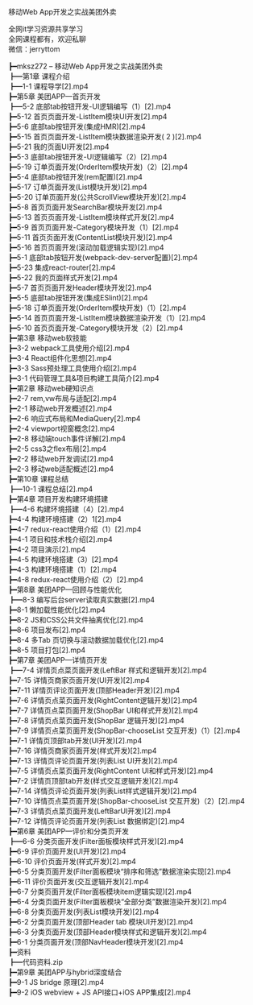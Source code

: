 移动Web App开发之实战美团外卖

全网it学习资源共享学习<br>全网课程都有，欢迎私聊<br>微信：jerryttom<br>

┣━mksz272 – 移动Web App开发之实战美团外卖<br> ┣━第1章 课程介绍<br> ┣━1-1 课程导学[2].mp4<br> ┣━第5章 美团APP—首页开发<br> ┣━5-2 底部tab按钮开发-UI逻辑编写（1）[2].mp4<br> ┣━5-12 首页页面开发-ListItem模块UI开发[2].mp4<br> ┣━5-6 底部tab按钮开发(集成HMR)[2].mp4<br> ┣━5-15 首页页面开发-ListItem模块数据渲染开发( 2 )[2].mp4<br> ┣━5-21 我的页面UI开发[2].mp4<br> ┣━5-3 底部tab按钮开发-UI逻辑编写（2）[2].mp4<br> ┣━5-19 订单页面开发(OrderItem模块开发)（2）[2].mp4<br> ┣━5-4 底部tab按钮开发(rem配置)[2].mp4<br> ┣━5-17 订单页面开发(List模块开发)[2].mp4<br> ┣━5-20 订单页面开发(公共ScrollView模块开发)[2].mp4<br> ┣━5-8 首页页面开发SearchBar模块开发[2].mp4<br> ┣━5-13 首页页面开发-ListItem模块样式开发[2].mp4<br> ┣━5-9 首页页面开发-Category模块开发（1）[2].mp4<br> ┣━5-11 首页页面开发(ContentList模块开发)[2].mp4<br> ┣━5-16 首页页面开发(滚动加载逻辑实现)[2].mp4<br> ┣━5-1 底部tab按钮开发(webpack-dev-server配置)[2].mp4<br> ┣━5-23 集成react-router[2].mp4<br> ┣━5-22 我的页面样式开发[2].mp4<br> ┣━5-7 首页页面开发Header模块开发[2].mp4<br> ┣━5-5 底部tab按钮开发(集成ESlint)[2].mp4<br> ┣━5-18 订单页面开发(OrderItem模块开发)（1）[2].mp4<br> ┣━5-14 首页页面开发-ListItem模块数据渲染开发（1）[2].mp4<br> ┣━5-10 首页页面开发-Category模块开发（2）[2].mp4<br> ┣━第3章 移动web软技能<br> ┣━3-2 webpack工具使用介绍[2].mp4<br> ┣━3-4 React组件化思想[2].mp4<br> ┣━3-3 Sass预处理工具使用介绍[2].mp4<br> ┣━3-1 代码管理工具&amp;项目构建工具简介[2].mp4<br> ┣━第2章 移动web硬知识点<br> ┣━2-7 rem,vw布局与适配[2].mp4<br> ┣━2-1 移动web开发概述[2].mp4<br> ┣━2-6 响应式布局和MediaQuery[2].mp4<br> ┣━2-4 viewport视窗概念[2].mp4<br> ┣━2-8 移动端touch事件详解[2].mp4<br> ┣━2-5 css3之flex布局[2].mp4<br> ┣━2-2 移动web开发调试[2].mp4<br> ┣━2-3 移动web适配概述[2].mp4<br> ┣━第10章 课程总结<br> ┣━10-1 课程总结[2].mp4<br> ┣━第4章 项目开发构建环境搭建<br> ┣━4-6 构建环境搭建（4）[2].mp4<br> ┣━4-4 构建环境搭建（2）1[2].mp4<br> ┣━4-7 redux-react使用介绍（1）[2].mp4<br> ┣━4-1 项目和技术栈介绍[2].mp4<br> ┣━4-2 项目演示[2].mp4<br> ┣━4-5 构建环境搭建（3）[2].mp4<br> ┣━4-3 构建环境搭建（1）[2].mp4<br> ┣━4-8 redux-react使用介绍（2）[2].mp4<br> ┣━第8章 美团APP—回顾与性能优化<br> ┣━8-3 编写后台server读取真实数据[2].mp4<br> ┣━8-1 懒加载性能优化[2].mp4<br> ┣━8-2 JS和CSS公共文件抽离优化[2].mp4<br> ┣━8-6 项目发布[2].mp4<br> ┣━8-4 多Tab 页切换与滚动数据加载优化[2].mp4<br> ┣━8-5 项目打包[2].mp4<br> ┣━第7章 美团APP—详情页开发<br> ┣━7-4 详情页点菜页面开发(LeftBar 样式和逻辑开发)[2].mp4<br> ┣━7-15 详情页商家页面开发(UI开发)[2].mp4<br> ┣━7-11 详情页评论页面开发(顶部Header开发)[2].mp4<br> ┣━7-6 详情页点菜页面开发(RightContent逻辑开发)[2].mp4<br> ┣━7-7 详情页点菜页面开发(ShopBar UI和样式开发)[2].mp4<br> ┣━7-8 详情页点菜页面开发(ShopBar 逻辑开发)[2].mp4<br> ┣━7-9 详情页点菜页面开发(ShopBar-chooseList 交互开发)（1）[2].mp4<br> ┣━7-1 详情页顶部tab开发(UI开发)[2].mp4<br> ┣━7-16 详情页商家页面开发(样式开发)[2].mp4<br> ┣━7-13 详情页评论页面开发(列表List UI开发)[2].mp4<br> ┣━7-5 详情页点菜页面开发(RightContent UI和样式开发)[2].mp4<br> ┣━7-2 详情页顶部tab开发(样式交互逻辑开发)[2].mp4<br> ┣━7-14 详情页评论页面开发(列表List样式逻辑开发)[2].mp4<br> ┣━7-10 详情页点菜页面开发(ShopBar-chooseList 交互开发)（2）[2].mp4<br> ┣━7-3 详情页点菜页面开发(LeftBarUI开发)[2].mp4<br> ┣━7-12 详情页评论页面开发(列表List 数据绑定)[2].mp4<br> ┣━第6章 美团APP—评价和分类页开发<br> ┣━6-6 分类页面开发(Filter面板模块样式开发)[2].mp4<br> ┣━6-9 评价页面开发(UI开发)[2].mp4<br> ┣━6-10 评价页面开发(样式开发)[2].mp4<br> ┣━6-5 分类页面开发(Filter面板模块“排序和筛选”数据渲染实现[2].mp4<br> ┣━6-11 评价页面开发(交互逻辑开发)[2].mp4<br> ┣━6-7 分类页面开发(Filter面板模块item逻辑实现)[2].mp4<br> ┣━6-4 分类页面开发(Filter面板模块“全部分类”数据渲染开发)[2].mp4<br> ┣━6-8 分类页面开发(列表List模块开发)[2].mp4<br> ┣━6-2 分类页面开发(顶部Header tab 模块UI开发)[2].mp4<br> ┣━6-3 分类页面开发(顶部Header模块样式和逻辑开发)[2].mp4<br> ┣━6-1 分类页面开发(顶部NavHeader模块开发)[2].mp4<br> ┣━资料<br> ┣━代码资料.zip<br> ┣━第9章 美团APP与hybrid深度结合<br> ┣━9-1 JS bridge 原理[2].mp4<br> ┣━9-2 iOS webview + JS API接口+iOS APP集成[2].mp4